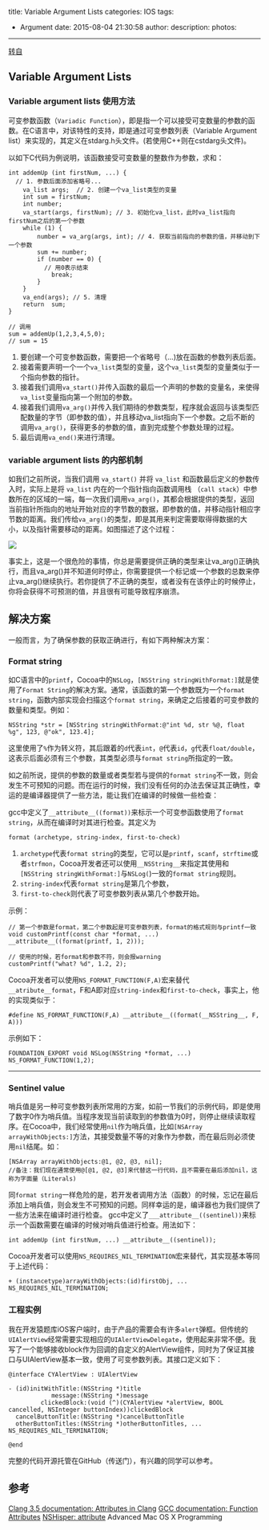 title: Variable Argument Lists
categories: IOS
tags:
  - Argument
date: 2015-08-04 21:30:58
author:
description:
photos:
---
[转自](http://gracelancy.com/blog/2014/05/05/variable-argument-lists/)

## Variable Argument Lists

### Variable argument lists 使用方法
可变参数函数（`Variadic Function`），即是指一个可以接受可变数量的参数的函数。在C语言中，对该特性的支持，即是通过可变参数列表（Variable Argument list）来实现的，其定义在stdarg.h头文件。(若使用C++则在cstdarg头文件)。

以如下C代码为例说明，该函数接受可变数量的整数作为参数，求和：
```
int addemUp (int firstNum, ...) {
  // 1. 参数后面添加省略号...
    va_list args;  // 2. 创建一个va_list类型的变量
    int sum = firstNum;
    int number;
    va_start(args, firstNum); // 3. 初始化va_list，此时va_list指向firstNum之后的第一个参数
    while (1) {
        number = va_arg(args, int); // 4. 获取当前指向的参数的值，并移动到下一个参数
        sum += number;
        if (number == 0) {
          // 用0表示结束
            break;
        }
    }
    va_end(args); // 5. 清理
    return  sum;
}

// 调用
sum = addemUp(1,2,3,4,5,0);
// sum = 15
```


1. 要创建一个可变参数函数，需要把一个省略号（…)放在函数的参数列表后面。
2. 接着需要声明一个一个`va_list`类型的变量，这个`va_list`类型的变量类似于一个指向参数的指针。
3. 接着我们调用`va_start()`并传入函数的最后一个声明的参数的变量名，来使得`va_list`变量指向第一个附加的参数。
4. 接着我们调用`va_arg()`并传入我们期待的参数类型，程序就会返回与该类型匹配数量的字节（即参数的值），并且移动va_list指向下一个参数。之后不断的调用`va_arg()`，获得更多的参数的值，直到完成整个参数处理的过程。
5. 最后调用`va_end()`来进行清理。

### variable argument lists 的内部机制
如我们之前所说，当我们调用 `va_start()` 并将 `va_list` 和函数最后定义的参数传入时，实际上是将 `va_list` 内在的一个指针指向函数调用栈 （`call stack`）中参数所在的区域的一端，每一次我们调用`va_arg()`，其都会根据提供的类型，返回当前指针所指向的地址开始对应的字节数的数据，即参数的值，并移动指针相应字节数的距离。我们传给`va_arg()`的类型，即是其用来判定需要取得得数据的大小，以及指针需要移动的距离。如图描述了这个过程：

![](http://gracelancy.com/assets/post/val0.png)

事实上，这是一个很危险的事情，你总是需要提供正确的类型来让va_arg()正确执行，而且va_arg()并不知道何时停止，你需要提供一个标记或一个参数的总数来停止va_arg()继续执行。若你提供了不正确的类型，或者没有在该停止的时候停止，你将会获得不可预测的值，并且很有可能导致程序崩溃。

<!-- more -->

## 解决方案

一般而言，为了确保参数的获取正确进行，有如下两种解决方案：

### Format string
如C语言中的`printf`，Cocoa中的`NSLog`，`[NSString stringWithFormat:]`就是使用了`Format String`的解决方案。通常，该函数的第一个参数既为一个`format string`，函数内部实现会扫描这个`format string`，来确定之后接着的可变参数的数量和类型。例如：

```
NSString *str = [NSString stringWithFormat:@"int %d, str %@, float %g", 123, @"ok", 123.4];
```

这里使用了`%`作为转义符，其后跟着的`d`代表`int`，`@`代表`id`，`g`代表`float/double`，这表示后面必须有三个参数，其类型必须与`format string`所指定的一致。

如之前所说，提供的参数的数量或者类型若与提供的`format string`不一致，则会发生不可预知的问题。而在运行的时候，我们没有任何的办法去保证其正确性，幸运的是编译器提供了一些方法，能让我们在编译的时候做一些检查：

gcc中定义了`__attribute__((format))`来标示一个可变参函数使用了`format string`，从而在编译时对其进行检查。其定义为
```
format (archetype, string-index, first-to-check)
```

1. `archetype`代表`format string`的类型，它可以是`printf`，`scanf`，`strftime`或者`strfmon`，Cocoa开发者还可以使用`__NSString__`来指定其使用和`[NSString stringWithFormat:]`与`NSLog(`)一致的`format string`规则。
2. `string-index`代表`format string`是第几个参数，
3. `first-to-check`则代表了可变参数列表从第几个参数开始。

示例：
```
// 第一个参数是format，第二个参数起是可变参数列表，format的格式规则与printf一致
void customPrintf(const char *format, ...) __attribute__((format(printf, 1, 2)));

// 使用的时候，若format和参数不符，则会报warning
customPrintf("what? %d", 1.2, 2);
```

Cocoa开发者可以使用`NS_FORMAT_FUNCTION(F,A)`宏来替代`__atribute__format`，F和A即对应`string-index`和`first-to-check`，事实上，他的实现类似于：

```
#define NS_FORMAT_FUNCTION(F,A) __attribute__((format(__NSString__, F, A)))
```

示例如下：
```
FOUNDATION_EXPORT void NSLog(NSString *format, ...) NS_FORMAT_FUNCTION(1,2);
```

---

### Sentinel value
哨兵值是另一种可变参数列表所常用的方案，如前一节我们的示例代码，即是使用了数字0作为哨兵值。当程序发现当前读取到的参数值为0时，则停止继续读取程序。在Cocoa中，我们经常使用`nil`作为哨兵值，比如`[NSArray arrayWithObjects:]`方法，其接受数量不等的对象作为参数，而在最后则必须使用`nil`结尾。如：

```
[NSArray arrayWithObjects:@1, @2, @3, nil];
//备注：我们现在通常使用@[@1, @2, @3]来代替这一行代码，且不需要在最后添加nil，这称为字面量（Literals)
```

同`format string`一样危险的是，若开发者调用方法（函数）的时候，忘记在最后添加上哨兵值，则会发生不可预知的问题。同样幸运的是，编译器也为我们提供了一些方法来在编译时进行检查。
gcc中定义了`___attribute__((sentinel))`来标示一个函数需要在编译的时候对哨兵值进行检查。用法如下：

```
int addemUp (int firstNum, ...) __attribute__((sentinel));
```

Cocoa开发者可以使用`NS_REQUIRES_NIL_TERMINATION`宏来替代，其实现基本等同于上述代码：
```
+ (instancetype)arrayWithObjects:(id)firstObj, ... NS_REQUIRES_NIL_TERMINATION;
```


### 工程实例
我在开发猿题库iOS客户端时，由于产品的需要会有许多`alert`弹框。但传统的`UIAlertView`经常需要实现相应的`UIAlertViewDelegate`，使用起来非常不便。我写了一个能够接收block作为回调的自定义的AlertView组件，同时为了保证其接口与UIAlertView基本一致，使用了可变参数列表。其接口定义如下：
```
@interface CYAlertView : UIAlertView

- (id)initWithTitle:(NSString *)title
            message:(NSString *)message
         clickedBlock:(void (^)(CYAlertView *alertView, BOOL cancelled, NSInteger buttonIndex))clickedBlock
  cancelButtonTitle:(NSString *)cancelButtonTitle
  otherButtonTitles:(NSString *)otherButtonTitles, ... NS_REQUIRES_NIL_TERMINATION;

@end
```

完整的代码开源托管在GitHub（传送门），有兴趣的同学可以参考。


## 参考
[Clang 3.5 documentation: Attributes in Clang](http://clang.llvm.org/docs/AttributeReference.html#format-gnu-format)
[GCC documentation: Function Attributes](http://gcc.gnu.org/onlinedocs/gcc/Function-Attributes.html)
[NSHisper: attribute](http://nshipster.com/__attribute__/)
Advanced Mac OS X Programming

